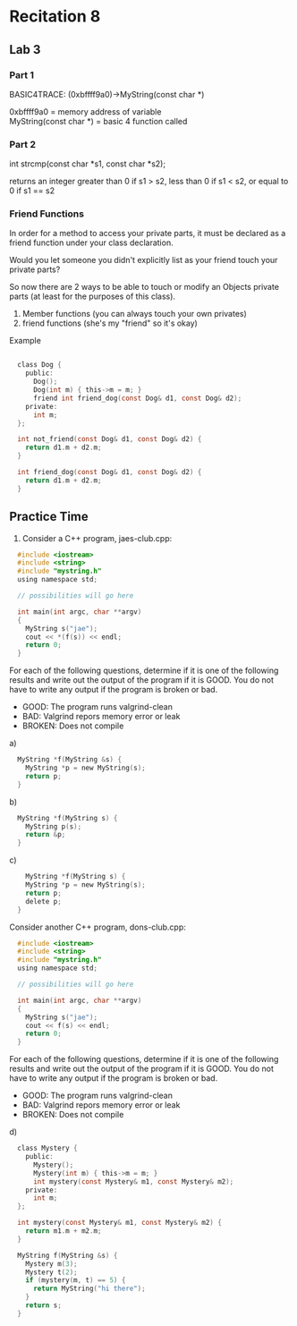 # Recitation 8 #

## Lab 3 ##

### Part 1 ###

BASIC4TRACE: (0xbffff9a0)->MyString(const char *)

0xbffff9a0 = memory address of variable   
MyString(const char *) = basic 4 function called

### Part 2 ###

int strcmp(const char *s1, const char *s2);

returns an integer greater than 0 if s1 > s2, less than 0 if s1 < s2, or equal to 0 if s1 == s2

### Friend Functions ###

In order for a method to access your private parts, it must be declared as a friend function under your class declaration.

Would you let someone you didn't explicitly list as your friend touch your private parts?

So now there are 2 ways to be able to touch or modify an Objects private parts (at least for the purposes of this class).

1. Member functions (you can always touch your own privates)
2. friend functions (she's my "friend" so it's okay)

Example

```c

  class Dog {
    public:
      Dog();
      Dog(int m) { this->m = m; }
      friend int friend_dog(const Dog& d1, const Dog& d2);
    private:
      int m;
  };

  int not_friend(const Dog& d1, const Dog& d2) {
    return d1.m + d2.m;
  }

  int friend_dog(const Dog& d1, const Dog& d2) {
    return d1.m + d2.m;
  }
```

## Practice Time ##

1. Consider a C++ program, jaes-club.cpp:

```c
  #include <iostream>
  #include <string>
  #include "mystring.h"
  using namespace std;

  // possibilities will go here

  int main(int argc, char **argv)
  {
    MyString s("jae");
    cout << *(f(s)) << endl;
    return 0;
  }
```

For each of the following questions, determine if it is one of the 
following results and write out the output of the program if it is GOOD. You do not have to write any output if the program is broken or bad.

- GOOD: The program runs valgrind-clean
- BAD: Valgrind repors memory error or leak
- BROKEN: Does not compile

a)  

```c
  MyString *f(MyString &s) {
    MyString *p = new MyString(s);
    return p;
  }
```

b)  

```c
  MyString *f(MyString s) {
    MyString p(s);
    return &p;  
  }
```

c)  

```c
    MyString *f(MyString s) {
    MyString *p = new MyString(s);
    return p;
    delete p;
  }
```

Consider another C++ program, dons-club.cpp:

```c
  #include <iostream>
  #include <string>
  #include "mystring.h"
  using namespace std;

  // possibilities will go here

  int main(int argc, char **argv)
  {
    MyString s("jae");
    cout << f(s) << endl;
    return 0;
  }
```

For each of the following questions, determine if it is one of the 
following results and write out the output of the program if it is GOOD. You do not have to write any output if the program is broken or bad.

- GOOD: The program runs valgrind-clean
- BAD: Valgrind repors memory error or leak
- BROKEN: Does not compile

d)  
```c
  class Mystery {
    public:
      Mystery();
      Mystery(int m) { this->m = m; }
      int mystery(const Mystery& m1, const Mystery& m2);
    private:
      int m;
  };

  int mystery(const Mystery& m1, const Mystery& m2) {
    return m1.m + m2.m;
  }

  MyString f(MyString &s) {
    Mystery m(3);
    Mystery t(2);
    if (mystery(m, t) == 5) {
      return MyString("hi there");
    }
    return s;
  }
```